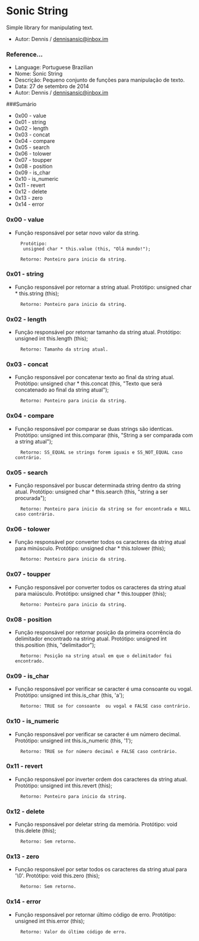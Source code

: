 # Sonic String

Simple library for manipulating text.
- Autor: Dennis / dennisansic@inbox.im


### Reference...

- Language: Portuguese Brazilian
- Nome: Sonic String
- Descrição: Pequeno conjunto de funções para manipulação de texto.
- Data: 27 de setembro de 2014
- Autor: Dennis / dennisansic@inbox.im


###Sumário
- 0x00 - value
- 0x01 - string
- 0x02 - length
- 0x03 - concat
- 0x04 - compare
- 0x05 - search
- 0x06 - tolower
- 0x07 - toupper
- 0x08 - position
- 0x09 - is_char
- 0x10 - is_numeric
- 0x11 - revert
- 0x12 - delete
- 0x13 - zero
- 0x14 - error


### 0x00 - value
- Função responsável por setar novo valor da string.

		Protótipo:
		 unsigned char * this.value (this, "Olá mundo!");
		 
		Retorno: Ponteiro para inicio da string.

### 0x01 - string
- Função responsável por retornar a string atual.
		Protótipo:
		 unsigned char * this.string (this);
		 
		Retorno: Ponteiro para inicio da string.

### 0x02 - length
- Função responsável por retornar tamanho da string atual.
		Protótipo:
		 unsigned int this.length (this);
		 
		Retorno: Tamanho da string atual.

### 0x03 - concat
- Função responsável por concatenar texto ao final da string atual.
		Protótipo:
		 unsigned char * this.concat (this, "Texto que será concatenado ao final da string atual");
		 
		Retorno: Ponteiro para inicio da string.

### 0x04 - compare
- Função responsável por comparar se duas strings são identicas.
		Protótipo:
		 unsigned int this.comparar (this, "String a ser comparada com a string atual");
		 
		Retorno: SS_EQUAL se strings forem iguais e SS_NOT_EQUAL caso contrário.


### 0x05 - search
- Função responsável por buscar determinada string dentro da string atual.
		Protótipo:
		 unsigned char * this.search (this, "string a ser procurada");
		 
		Retorno: Ponteiro para inicio da string se for encontrada e NULL caso contrário.

### 0x06 - tolower
- Função responsável por converter todos os caracteres da string atual para minúsculo.
		Protótipo:
		 unsigned char * this.tolower (this);
		 
		Retorno: Ponteiro para inicio da string.

### 0x07 - toupper
- Função responsável por converter todos os caracteres da string atual para maiúsculo.
		Protótipo:
		 unsigned char * this.toupper (this);
		 
		Retorno: Ponteiro para inicio da string.

### 0x08 - position
- Função responsável por retornar posição da primeira ocorrência do delimitador encontrado na string atual.
		Protótipo:
		 unsigned int this.position (this, "delimitador");
		 
		Retorno: Posição na string atual em que o delimitador foi encontrado.

### 0x09 - is_char
- Função responsável por verificar se caracter é uma consoante ou vogal.
		Protótipo:
		 unsigned int this.is_char (this, 'a');
		 
		Retorno: TRUE se for consoante  ou vogal e FALSE caso contrário.

### 0x10 - is_numeric
- Função responsável por verificar se caracter é um número decimal.
		Protótipo:
		 unsigned int this.is_numeric (this, '1');
		 
		Retorno: TRUE se for número decimal e FALSE caso contrário.

### 0x11 - revert
- Função responsável por inverter ordem dos caracteres da string atual.
		Protótipo:
		 unsigned int this.revert (this);
		 
		Retorno: Ponteiro para inicio da string.

### 0x12 - delete
- Função responsável por deletar string da memória.
		Protótipo:
		 void this.delete (this);
		 
		Retorno: Sem retorno.

### 0x13 - zero
- Função responsável por setar todos os caracteres da string atual para '\0'.
		Protótipo:
		 void this.zero (this);
		 
		Retorno: Sem retorno.

### 0x14 - error
- Função responsável por retornar último código de erro.
		Protótipo:
		 unsigned int this.error (this);
		 
		Retorno: Valor do último código de erro.
